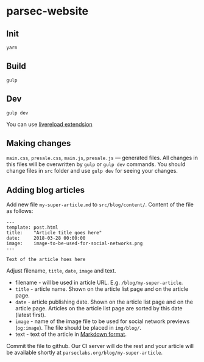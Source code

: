 # parsec-website

## Init

`yarn`

## Build

`gulp`

## Dev

`gulp dev`

You can use [livereload extendsion](https://chrome.google.com/webstore/detail/livereload/jnihajbhpnppcggbcgedagnkighmdlei)

## Making changes

`main.css`, `presale.css`, `main.js`, `presale.js` — generated files. All changes in this files will be overwritten by `gulp` or `gulp dev` commands. You should change files in `src` folder and use `gulp dev` for seeing your changes.

## Adding blog articles

Add new file `my-super-article.md` to `src/blog/content/`. Content of the file as follows:

```
---
template: post.html
title:    "Article title goes here"
date:     2018-03-28 00:00:00
image:    image-to-be-used-for-social-networks.png
---

Text of the article hoes here

```

Adjust filename, `title`, `date`, `image` and text.

- filename - will be used in article URL. E.g. `/blog/my-super-article`.
- `title` - article name. Shown on the article list page and on the article page.
- `date` - article publishing date. Shown on the article list page and on the article page.
Articles on the article list page are sorted by this date (latest first).
- `image` - name of the image file to be used for social network previews (`og:image`).
The file should be placed in `img/blog/`.
- text - text of the article in [Markdown format](https://github.com/adam-p/markdown-here/wiki/Markdown-Cheatsheet).

Commit the file to github. Our CI server will do the rest and your article will be available
shortly at `parseclabs.org/blog/my-super-article`.
